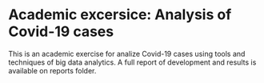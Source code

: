 # Academic excersice: Analysis of Covid-19 cases
This is an academic exercise for analize Covid-19 cases using tools and techniques of big data analytics. A full report of development and results is available on reports folder.
